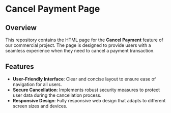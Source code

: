 # Cancel Payment Page

## Overview
This repository contains the HTML page for the **Cancel Payment** feature of our commercial project. The page is designed to provide users with a seamless experience when they need to cancel a payment transaction.

## Features
- **User-Friendly Interface**: Clear and concise layout to ensure ease of navigation for all users.
- **Secure Cancellation**: Implements robust security measures to protect user data during the cancellation process.
- **Responsive Design**: Fully responsive web design that adapts to different screen sizes and devices.
